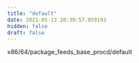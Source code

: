 ```yaml
---
title: "default"
date: 2021-05-13 20:39:57.059193
hidden: false
draft: false
---
```


x86/64/package_feeds_base_procd/default

